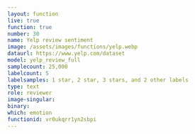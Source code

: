 ```yaml
---
layout: function
live: true
function: true
number: 30
name: Yelp review sentiment
image: /assets/images/functions/yelp.webp
dataurl: https://www.yelp.com/dataset
model: yelp_review_full
samplecount: 25,000
labelcount: 5
labelsamples: 1 star, 2 star, 3 stars, and 2 other labels
type: text
role: reviewer
image-singular: 
binary: 
which: emotion
functionid: vr0ukqrr1yn2sbpi
---
```


